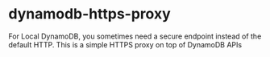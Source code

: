 # dynamodb-https-proxy
For Local DynamoDB, you sometimes need a secure endpoint instead of the default HTTP. This is a simple HTTPS proxy on top of DynamoDB APIs
